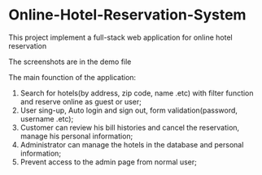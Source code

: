 # Online-Hotel-Reservation-System
This project implement a full-stack web application for online hotel reservation

The screenshots are in the demo file

The main founction of the application:
  1. Search for hotels(by address, zip code, name .etc) with filter function and reserve online as guest or user;
  2. User sing-up, Auto login and sign out, form validation(password, username .etc);
  3. Customer can review his bill histories and cancel the reservation, manage his personal information;
  3. Administrator can manage the hotels in the database and personal information;
  4. Prevent access to the admin page from normal user;

